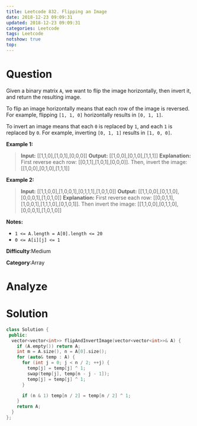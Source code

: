 ```yaml
---
title: Leetcode 832. Flipping an Image
date: 2018-12-23 09:09:31
updated: 2018-12-23 09:09:31
categories: Leetcode
tags: Leetcode
notshow: true
top:
---
```


# Question

Given a binary matrix  `A`, we want to flip the image horizontally, then invert it, and return the resulting image.

To flip an image horizontally means that each row of the image is reversed. For example, flipping `[1, 1, 0]` horizontally results in `[0, 1, 1]`.

To invert an image means that each  `0`  is replaced by  `1`, and each  `1`  is replaced by  `0`. For example, inverting `[0, 1, 1]` results in `[1, 0, 0]`.

**Example 1:**

> **Input:** [[1,1,0],[1,0,1],[0,0,0]]
> **Output:** [[1,0,0],[0,1,0],[1,1,1]]
> **Explanation:** First reverse each row: [[0,1,1],[1,0,1],[0,0,0]].
> Then, invert the image: [[1,0,0],[0,1,0],[1,1,1]]

**Example 2:**

> **Input:** [[1,1,0,0],[1,0,0,1],[0,1,1,1],[1,0,1,0]]
> **Output:** [[1,1,0,0],[0,1,1,0],[0,0,0,1],[1,0,1,0]]
> **Explanation:** First reverse each row: [[0,0,1,1],[1,0,0,1],[1,1,1,0],[0,1,0,1]].
> Then invert the image: [[1,1,0,0],[0,1,1,0],[0,0,0,1],[1,0,1,0]]

**Notes:**

- `1 <= A.length = A[0].length <= 20`
- `0 <= A[i][j] <= 1`

**Difficulty**:Medium

**Category**:Array

<!-- more -->

# Analyze

# Solution

```cpp
class Solution {
 public:
  vector<vector<int>> flipAndInvertImage(vector<vector<int>>& A) {
    if (A.empty()) return A;
    int m = A.size(), n = A[0].size();
    for (auto& temp : A) {
      for (int j = 0; j < n / 2; ++j) {
        temp[j] = temp[j] ^ 1;
        swap(temp[j], temp[n - j - 1]);
        temp[j] = temp[j] ^ 1;
      }

      if (n & 1) temp[n / 2] = temp[n / 2] ^ 1;
    }
    return A;
  }
};
```
